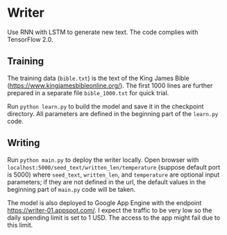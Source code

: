 # Writer

Use RNN with LSTM to generate new text. The code complies with TensorFlow 2.0.

## Training

The training data (`bible.txt`) is the text of the King James Bible (https://www.kingjamesbibleonline.org/). The first 1000 lines are further prepared in a separate file `bible_1000.txt` for quick trial.

Run `python learn.py` to build the model and save it in the checkpoint directory. All parameters are defined in the beginning part of the `learn.py` code.

## Writing

Run `python main.py` to deploy the writer locally. Open browser with `localhost:5000/seed_text/written_len/temperature` (suppose default port is 5000) where `seed_text`, `written_len`, and `temperature` are optional input parameters; if they are not defined in the url, the default values in the beginning part of `main.py` code will be taken.

The model is also deployed to Google App Engine with the endpoint https://writer-01.appspot.com/. I expect the traffic to be very low so the daily spending limit is set to 1 USD. The access to the app might fail due to this limit.
